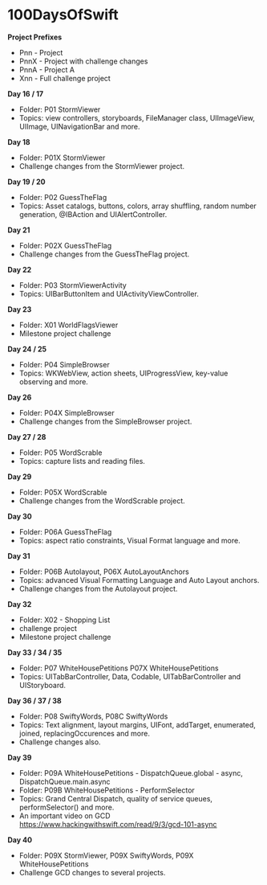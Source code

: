 # 100DaysOfSwift

**Project Prefixes**
- Pnn - Project
- PnnX - Project with challenge changes
- PnnA - Project A
- Xnn - Full challenge project


**Day 16 / 17**
- Folder: P01 StormViewer
- Topics: view controllers, storyboards, FileManager class, UIImageView, UIImage, UINavigationBar and more.

**Day 18**
- Folder: P01X StormViewer
- Challenge changes from the StormViewer project.

**Day 19 / 20**
- Folder: P02 GuessTheFlag
- Topics: Asset catalogs, buttons, colors, array shuffling, random number generation, @IBAction and UIAlertController.

**Day 21**
- Folder: P02X GuessTheFlag
- Challenge changes from the GuessTheFlag project.

**Day 22** 
- Folder: P03 StormViewerActivity
- Topics: UIBarButtonItem and UIActivityViewController.

**Day 23**
- Folder: X01 WorldFlagsViewer
- Milestone project challenge

**Day 24 / 25**
- Folder: P04 SimpleBrowser
- Topics: WKWebView, action sheets, UIProgressView, key-value observing and more.

**Day 26**
- Folder: P04X SimpleBrowser
- Challenge changes from the SimpleBrowser project.

**Day 27 / 28**
- Folder: P05 WordScrable
- Topics: capture lists and reading files.

**Day 29**
- Folder: P05X WordScrable
- Challenge changes from the WordScrable project.

**Day 30**
- Folder: P06A GuessTheFlag
- Topics: aspect ratio constraints, Visual Format language and more.

**Day 31**
- Folder: P06B Autolayout, P06X AutoLayoutAnchors
- Topics: advanced Visual Formatting Language and Auto Layout anchors.
- Challenge changes from the Autolayout project.

**Day 32**
- Folder: X02 - Shopping List 
- challenge project
- Milestone project challenge

**Day 33 / 34 / 35**
- Folder: P07 WhiteHousePetitions P07X WhiteHousePetitions
- Topics: UITabBarController, Data, Codable, UITabBarController and UIStoryboard.

**Day 36 / 37 / 38**
- Folder: P08 SwiftyWords, P08C SwiftyWords
- Topics:  Text alignment, layout margins, UIFont, addTarget, enumerated, joined, replacingOccurences and more.
- Challenge changes also.

**Day 39**
- Folder: P09A WhiteHousePetitions - DispatchQueue.global - async, DispatchQueue.main.async
- Folder: P09B WhiteHousePetitions - PerformSelector
- Topics: Grand Central Dispatch, quality of service queues, performSelector() and more.
- An important video on GCD https://www.hackingwithswift.com/read/9/3/gcd-101-async

**Day 40**
- Folder: P09X StormViewer, P09X SwiftyWords, P09X WhiteHousePetitions
- Challenge GCD changes to several projects.

